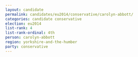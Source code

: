 ```yaml
---
layout: candidate
permalink: candidates/eu2014/conservative/carolyn-abbott/
categories: candidate conservative
election: eu2014
list-rank: 4
list-rank-ordinal: 4th
person: carolyn-abbott
region: yorkshire-and-the-humber
party: conservative
---
```

